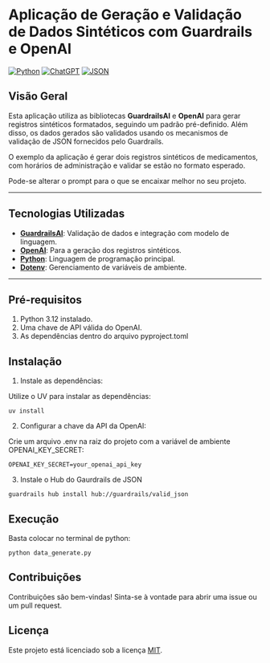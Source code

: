 # Aplicação de Geração e Validação de Dados Sintéticos com Guardrails e OpenAI
[![Python](https://img.shields.io/badge/Python-3776AB?logo=python&logoColor=fff)](#)
[![ChatGPT](https://img.shields.io/badge/ChatGPT-74aa9c?logo=openai&logoColor=white)](#)
[![JSON](https://img.shields.io/badge/JSON-000?logo=json&logoColor=fff)](#)

## Visão Geral

Esta aplicação utiliza as bibliotecas **GuardrailsAI** e **OpenAI** para gerar registros sintéticos formatados, seguindo um padrão pré-definido. Além disso, os dados gerados são validados usando os mecanismos de validação de JSON fornecidos pelo Guardrails.

O exemplo da aplicação é gerar dois registros sintéticos de medicamentos, com horários de administração e validar se estão no formato esperado.

Pode-se alterar o prompt para o que se encaixar melhor no seu projeto.

---

## Tecnologias Utilizadas

- **[GuardrailsAI](https://www.guardrailsai.com/)**: Validação de dados e integração com modelo de linguagem.
- **[OpenAI](https://platform.openai.com/docs/)**: Para a geração dos registros sintéticos.
- **[Python](https://www.python.org/)**: Linguagem de programação principal.
- **[Dotenv](https://pypi.org/project/python-dotenv/)**: Gerenciamento de variáveis de ambiente.

---

## Pré-requisitos

1. Python 3.12 instalado.
2. Uma chave de API válida do OpenAI.
3. As dependências dentro do arquivo pyproject.toml

## Instalação

1. Instale as dependências:

Utilize o UV para instalar as dependências:
```
uv install
```

2. Configurar a chave da API da OpenAI:

Crie um arquivo .env na raiz do projeto com a variável de ambiente OPENAI_KEY_SECRET:
```
OPENAI_KEY_SECRET=your_openai_api_key
```

3. Instale o Hub do Gaurdrails de JSON
```
guardrails hub install hub://guardrails/valid_json
```

## Execução

Basta colocar no terminal de python:
```
python data_generate.py
```

## Contribuições

Contribuições são bem-vindas! Sinta-se à vontade para abrir uma issue ou um pull request.

## Licença

Este projeto está licenciado sob a licença [MIT](./LICENSE).